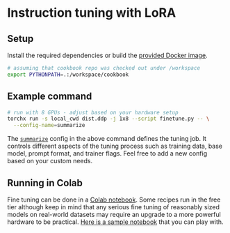 # Instruction tuning with LoRA

## Setup

Install the required dependencies or build the [provided Docker image](https://github.com/fw-ai/cookbook/tree/main/recipes/docker/text).
```bash
# assuming that cookbook repo was checked out under /workspace
export PYTHONPATH=.:/workspace/cookbook
```

## Example command
```bash
# run with 8 GPUs - adjust based on your hardware setup
torchx run -s local_cwd dist.ddp -j 1x8 --script finetune.py -- \
  --config-name=summarize
```

The [`summarize`](https://github.com/fw-ai/cookbook/blob/main/recipes/tune/instruct_lora/conf/summarize.yaml)
config in the above command defines the tuning job. It controls different aspects of the
tuning process such as training data, base model, prompt format, and trainer flags.
Feel free to add a new config based on your custom needs.

## Running in Colab

Fine tuning can be done in a [Colab notebook](https://colab.research.google.com/). Some recipes
run in the free tier although keep in mind that any serious fine tuning of reasonably sized
models on real-world datasets may require an upgrade to a more powerful hardware to be
practical. [Here is a sample notebook](https://drive.google.com/file/d/1KqmQXLYEupcYcgVGCJy67aGR29h4nzaw/view?usp=sharing) that you can play with.